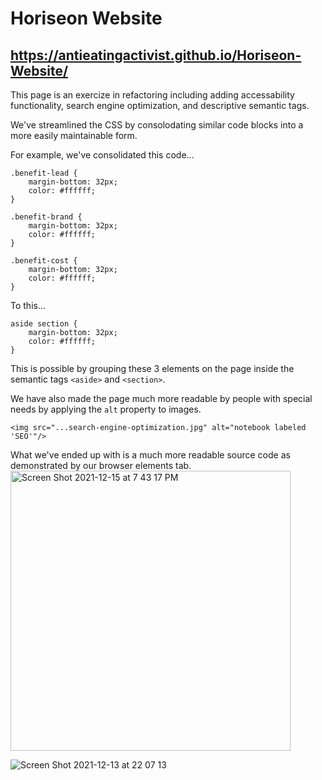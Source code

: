 # Horiseon Website
## https://antieatingactivist.github.io/Horiseon-Website/

This page is an exercize in refactoring including adding accessability functionality, search engine optimization, and descriptive semantic tags. 

We've streamlined the CSS by consolodating similar code blocks into a more easily maintainable form.

For example, we've consolidated this code...
```
.benefit-lead {
    margin-bottom: 32px;
    color: #ffffff;
}

.benefit-brand {
    margin-bottom: 32px;
    color: #ffffff;
}

.benefit-cost {
    margin-bottom: 32px;
    color: #ffffff;
}

```
To this...
```
aside section {
    margin-bottom: 32px;
    color: #ffffff;
}
```
This is possible by grouping these 3 elements on the page inside the semantic tags `<aside>` and `<section>`.

We have also made the page much more readable by people with special needs by applying the `alt` property to images.

`<img src="...search-engine-optimization.jpg" alt="notebook labeled 'SEO'"/>`

What we've ended up with is a much more readable source code as demonstrated by our browser elements tab.
<img width="448" alt="Screen Shot 2021-12-15 at 7 43 17 PM" src="https://user-images.githubusercontent.com/1414728/146304636-978ac7a8-f4a7-45cd-b594-5ab183dbb564.png">





![Screen Shot 2021-12-13 at 22 07 13](https://user-images.githubusercontent.com/1414728/145942600-ecc07427-8cdb-47ff-b15b-33ee84554ae5.png)


